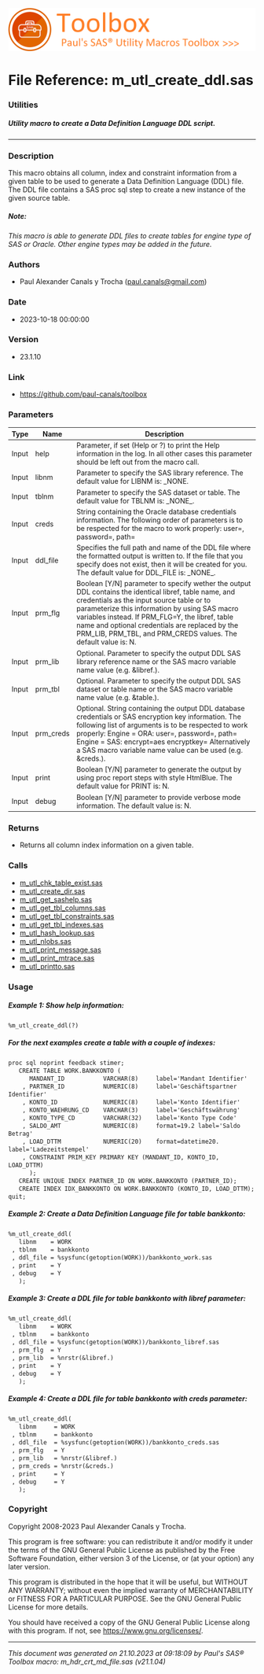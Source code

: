![../../misc/images/doc_banner.png](../../misc/images/doc_banner.png)
# 
# File Reference: m_utl_create_ddl.sas

### Utilities

##### Utility macro to create a Data Definition Language DDL script.

***

### Description
This macro obtains all column, index and constraint information from a given table to be used to generate a Data Definition Language (DDL) file. The DDL file contains a SAS proc sql step to create a new instance of the given source table.

##### *Note:*
*This macro is able to generate DDL files to create tables for engine type of SAS or Oracle. Other engine types may be added in the future.*

### Authors
* Paul Alexander Canals y Trocha (paul.canals@gmail.com)

### Date
* 2023-10-18 00:00:00

### Version
* 23.1.10

### Link
* https://github.com/paul-canals/toolbox

### Parameters
| Type | Name | Description |
| ---- | ---- | ----------- |
| Input | help | Parameter, if set (Help or ?) to print the Help information in the log. In all other cases this parameter should be left out from the macro call. |
| Input | libnm | Parameter to specify the SAS library reference. The default value for LIBNM is: _NONE. |
| Input | tblnm | Parameter to specify the SAS dataset or table. The default value for TBLNM is: \_NONE\_. |
| Input | creds | String containing the Oracle database credentials information. The following order of parameters is to be respected for the macro to work properly: user=, password=, path= |
| Input | ddl_file | Specifies the full path and name of the DDL file where the formatted output is written to. If the file that you specify does not exist, then it will be created for you. The default value for DDL_FILE is: \_NONE\_. |
| Input | prm_flg | Boolean [Y/N] parameter to specify wether the output DDL contains the identical libref, table name, and credentials as the input source table or to parameterize this information by using SAS macro variables instead. If PRM_FLG=Y, the libref, table name and optional credentials are replaced by the PRM_LIB, PRM_TBL, and PRM_CREDS values. The default value is: N. |
| Input | prm_lib | Optional. Parameter to specify the output DDL SAS library reference name or the SAS macro variable name value (e.g. &libref.). |
| Input | prm_tbl | Optional. Parameter to specify the output DDL SAS dataset or table name or the SAS macro variable name value (e.g. &table.). |
| Input | prm_creds | Optional. String containing the output DDL database credentials or SAS encryption key information. The following list of arguments is to be respected to work properly: Engine = ORA: user=, password=, path= Engine = SAS: encrypt=aes encryptkey= Alternatively a SAS macro variable name value can be used (e.g. &creds.). |
| Input | print | Boolean [Y/N] parameter to generate the output by using proc report steps with style HtmlBlue. The default value for PRINT is: N. |
| Input | debug | Boolean [Y/N] parameter to provide verbose mode information. The default value is: N. |

### Returns
* Returns all column index information on a given table.

### Calls
* [m_utl_chk_table_exist.sas](m_utl_chk_table_exist.md)
* [m_utl_create_dir.sas](m_utl_create_dir.md)
* [m_utl_get_sashelp.sas](m_utl_get_sashelp.md)
* [m_utl_get_tbl_columns.sas](m_utl_get_tbl_columns.md)
* [m_utl_get_tbl_constraints.sas](m_utl_get_tbl_constraints.md)
* [m_utl_get_tbl_indexes.sas](m_utl_get_tbl_indexes.md)
* [m_utl_hash_lookup.sas](m_utl_hash_lookup.md)
* [m_utl_nlobs.sas](m_utl_nlobs.md)
* [m_utl_print_message.sas](m_utl_print_message.md)
* [m_utl_print_mtrace.sas](m_utl_print_mtrace.md)
* [m_utl_printto.sas](m_utl_printto.md)

### Usage

##### Example 1: Show help information:
```sas
%m_utl_create_ddl(?)
```

##### For the next examples create a table with a couple of indexes:
```sas
proc sql noprint feedback stimer;
   CREATE TABLE WORK.BANKKONTO (
      MANDANT_ID           VARCHAR(8)     label='Mandant Identifier'
    , PARTNER_ID           NUMERIC(8)     label='Geschäftspartner Identifier'
    , KONTO_ID             NUMERIC(8)     label='Konto Identifier'
    , KONTO_WAEHRUNG_CD    VARCHAR(3)     label='Geschäftswährung'
    , KONTO_TYPE_CD        VARCHAR(32)    label='Konto Type Code'
    , SALDO_AMT            NUMERIC(8)     format=19.2 label='Saldo Betrag'
    , LOAD_DTTM            NUMERIC(20)    format=datetime20. label='Ladezeitstempel'
    , CONSTRAINT PRIM_KEY PRIMARY KEY (MANDANT_ID, KONTO_ID, LOAD_DTTM)
      );
   CREATE UNIQUE INDEX PARTNER_ID ON WORK.BANKKONTO (PARTNER_ID);
   CREATE INDEX IDX_BANKKONTO ON WORK.BANKKONTO (KONTO_ID, LOAD_DTTM);
quit;
```

##### Example 2: Create a Data Definition Language file for table bankkonto:
```sas
%m_utl_create_ddl(
   libnm    = WORK
 , tblnm    = bankkonto
 , ddl_file = %sysfunc(getoption(WORK))/bankkonto_work.sas
 , print    = Y
 , debug    = Y
   );
```

##### Example 3: Create a DDL file for table bankkonto with libref parameter:
```sas
%m_utl_create_ddl(
   libnm    = WORK
 , tblnm    = bankkonto
 , ddl_file = %sysfunc(getoption(WORK))/bankkonto_libref.sas
 , prm_flg  = Y
 , prm_lib  = %nrstr(&libref.)
 , print    = Y
 , debug    = Y
   );
```

##### Example 4: Create a DDL file for table bankkonto with creds parameter:
```sas
%m_utl_create_ddl(
   libnm     = WORK
 , tblnm     = bankkonto
 , ddl_file  = %sysfunc(getoption(WORK))/bankkonto_creds.sas
 , prm_flg   = Y
 , prm_lib   = %nrstr(&libref.)
 , prm_creds = %nrstr(&creds.)
 , print     = Y
 , debug     = Y
   );
```

### Copyright
Copyright 2008-2023 Paul Alexander Canals y Trocha. 
 
This program is free software: you can redistribute it and/or modify 
it under the terms of the GNU General Public License as published by 
the Free Software Foundation, either version 3 of the License, or 
(at your option) any later version. 
 
This program is distributed in the hope that it will be useful, 
but WITHOUT ANY WARRANTY; without even the implied warranty of 
MERCHANTABILITY or FITNESS FOR A PARTICULAR PURPOSE. See the 
GNU General Public License for more details. 
 
You should have received a copy of the GNU General Public License 
along with this program. If not, see <https://www.gnu.org/licenses/>. 


***
*This document was generated on 21.10.2023 at 09:18:09  by Paul's SAS&reg; Toolbox macro: m_hdr_crt_md_file.sas (v21.1.04)*
